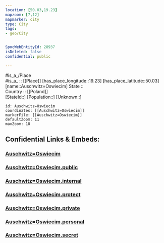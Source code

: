 ```yaml
---
location: [50.03,19.23] 
mapzoom: [7,12] 
mapmarker: city 
type: City
tags:
- geo/City


SpocWebEntityId: 28937
isDeleted: false
confidential: public

---
```

#is_a_/Place  
#is_a_ :: [[Place]] 
[has_place_longitude::19.23] 
[has_place_latitude::50.03] 
[name::Auschwitz=Oswiecim] 
State ::  
Country :: [[Poland]]  
[StateId::] 
[Population::] 
[Unknown::] 


```leaflet
id: Auschwitz=Oswiecim
coordinates: [[Auschwitz=Oswiecim]] 
markerFile: [[Auschwitz=Oswiecim]] 
defaultZoom: 11 
maxZoom: 18
```


## Confidential Links & Embeds: 

### [Auschwitz=Oswiecim](/_Standards/Earth/Continent/Europe/Europe~East/Poland/Provinces~Poland/Lesser_Poland/City/Auschwitz=Oswiecim.md) 

### [Auschwitz=Oswiecim.public](/_public/Earth/Continent/Europe/Europe~East/Poland/Provinces~Poland/Lesser_Poland/City/Auschwitz=Oswiecim.public.md) 

### [Auschwitz=Oswiecim.internal](/_internal/Earth/Continent/Europe/Europe~East/Poland/Provinces~Poland/Lesser_Poland/City/Auschwitz=Oswiecim.internal.md) 

### [Auschwitz=Oswiecim.protect](/_protect/Earth/Continent/Europe/Europe~East/Poland/Provinces~Poland/Lesser_Poland/City/Auschwitz=Oswiecim.protect.md) 

### [Auschwitz=Oswiecim.private](/_private/Earth/Continent/Europe/Europe~East/Poland/Provinces~Poland/Lesser_Poland/City/Auschwitz=Oswiecim.private.md) 

### [Auschwitz=Oswiecim.personal](/_personal/Earth/Continent/Europe/Europe~East/Poland/Provinces~Poland/Lesser_Poland/City/Auschwitz=Oswiecim.personal.md) 

### [Auschwitz=Oswiecim.secret](/_secret/Earth/Continent/Europe/Europe~East/Poland/Provinces~Poland/Lesser_Poland/City/Auschwitz=Oswiecim.secret.md)

